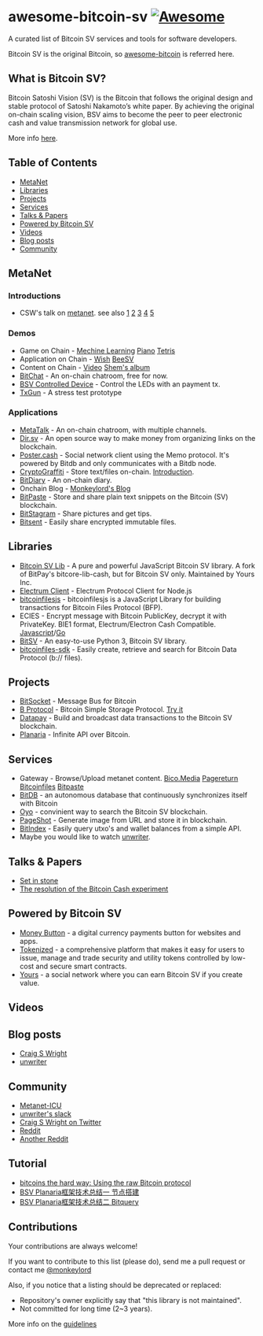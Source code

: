# awesome-bitcoin-sv [![Awesome](https://cdn.rawgit.com/sindresorhus/awesome/d7305f38d29fed78fa85652e3a63e154dd8e8829/media/badge.svg)](https://github.com/sindresorhus/awesome)
A curated list of Bitcoin SV services and tools for software developers.

Bitcoin SV is the original Bitcoin, so [awesome-bitcoin](https://github.com/igorbarinov/awesome-bitcoin) is referred here.

## What is Bitcoin SV?

Bitcoin Satoshi Vision (SV) is the Bitcoin that follows the original design and stable protocol of Satoshi Nakamoto’s white paper. By achieving the original on-chain scaling vision, BSV aims to become the peer to peer electronic cash and value transmission network for global use.

More info [here](https://bitcoinsv.io).

## Table of Contents

<!-- MarkdownTOC depth=4 -->
- [MetaNet](#metanet)
- [Libraries](#libraries)
- [Projects](#projects)
- [Services](#services)
- [Talks & Papers](#talks-and-papers)
- [Powered by Bitcoin SV](#bsv-powered-by)
- [Videos](#videos)
- [Blog posts](#blogs)
- [Community](#community)

<!-- /MarkdownTOC -->

<a name="metanet" />

## MetaNet
### Introductions
* CSW's talk on [metanet](https://medium.com/@craig_10243/the-start-of-metanet-ef0560e81505). see also [1](https://medium.com/@craig_10243/p2p-and-returning-ip-and-domain-based-transfers-9943d32bd38e) [2](https://medium.com/@craig_10243/bitcoin-as-the-base-layer-cff28c5dab9c) [3](https://medium.com/@craig_10243/ipv6-with-cga-and-bitcoin-a761d0185d5d) [4](https://medium.com/@craig_10243/the-secure-bitcoin-internet-2f589d81890f) [5](https://medium.com/@craig_10243/nsequence-and-p2p-exchange-9e4cbf32124c)
### Demos
* Game on Chain - [Mechine Learning](https://bico.media/7a304727ff7fc11916d281118a270e7faea5f48a03713f250ea416109a082593)  [Piano](https://bico.media/0a68bb439a78ab5a721f0a139abedcbe0259f7f050fbba2ebed6006bb953bd5e)  [Tetris](https://bico.media/14734bc19a533ab6c510ebd419ad1e980603b1f62084b3f24b7c3d440ec6bfea)
* Application on Chain - [Wish](https://bico.media/047df3e724ca92004e4d1f324d02e3b6f86bb5de46a6f33c210d2aefd94182d5)  [BeeSV](https://bico.media/e701a8d3e70f0542ace1503b1a660aa0a685dfad9151f5fecc82d9a919bf5603)
* Content on Chain - [Video](https://bico.media/6589ea97bc1bd74ddd782c122594e711d12efed5eac85ccbae432689b9008c4c) [Shem's album](https://bico.media/0f11d8e04040d75d7551badc6e5d0d2e5a88e224d34a4952583ee7d0d83e75c7)
* [BitChat](https://bitchat.bitdb.network/) - An on-chain chatroom, free for now.
* [BSV Controlled Device](https://www.twitch.tv/bsvcontrol) - Control the LEDs with an payment tx.
* [TxGun](https://github.com/gitzhou/bsv-tx-gun) - A stress test prototype
### Applications
* [MetaTalk](https://metatalk.io/) - An on-chain chatroom, with multiple channels.
* [Dir.sv](https://dir.sv/) - An open source way to make money from organizing links on the blockchain.
* [Poster.cash](https://poster.cash) - Social network client using the Memo protocol. It's powered by Bitdb and only communicates with a Bitdb node.
* [CryptoGraffiti](https://cryptograffiti.info/) - Store text/files on-chain. [Introduction](https://cryptograffiti.info/#d1e9e0047fca4f49ef9e36e422677a52e45379928cfe1f8262223362b70cd0be).
* [BitDiary](https://bico.media/6c0fd6bc82865d65ca888b8f4532336c3c018745c4f53c591407d74f3e03c5fb) - An on-chain diary.
* Onchain Blog - [Monkeylord's Blog](https://bico.media/455128ddc7aa80efbbfef71c6db2b3a44c54a6856af9b708c3e897f000d074eb)
* [BitPaste](https://www.bitpaste.app/) - Store and share plain text snippets on the Bitcoin (SV) blockchain.
* [BitStagram](https://bitstagram.bitdb.network/) -  Share pictures and get tips.
* [Bitsent](http://bitsent.net/) -  Easily share encrypted immutable files.

<a name="libraries" />

## Libraries
* [Bitcoin SV Lib](https://github.com/moneybutton/bsv) - A pure and powerful JavaScript Bitcoin SV library. A fork of BitPay's bitcore-lib-cash, but for Bitcoin SV only. Maintained by Yours Inc.
* [Electrum Client](https://github.com/you21979/node-electrum-client) - Electrum Protocol Client for Node.js
* [bitcoinfilesjs](https://github.com/simpleledger/bitcoinfilesjs) - bitcoinfilesjs is a JavaScript Library for building transactions for Bitcoin Files Protocol (BFP).
* ECIES - Encrypt message with Bitcoin PublicKey, decrypt it with PrivateKey. BIE1 format, Electrum/Electron Cash Compatible. [Javascript](https://github.com/monkeylord/electrum-ecies)/[Go](https://github.com/gitzhou/bitcoin-ecies)
* [BitSV](https://github.com/AustEcon/bitsv) - An easy-to-use Python 3, Bitcoin SV library.
* [bitcoinfiles-sdk](https://github.com/BitcoinFiles/bitcoinfiles-sdk) - Easily create, retrieve and search for Bitcoin Data Protocol (b:// files).

<a name="projects" />

## Projects
* [BitSocket](https://bitsocket.org) - Message Bus for Bitcoin
* [B Protocol](https://github.com/unwriter/B) - Bitcoin Simple Storage Protocol. [Try it](https://b.bitdb.network)
* [Datapay](https://github.com/unwriter/datapay) - Build and broadcast data transactions to the Bitcoin SV blockchain.
* [Planaria](https://planaria.network/) - Infinite API over Bitcoin.

<a name="services" />

## Services
* Gateway  - Browse/Upload metanet content. [Bico.Media](https://bico.media/) [Pagereturn](https://www.pagereturn.com/) [Bitcoinfiles](https://www.bitcoinfiles.org/) [Bitpaste](https://www.bitpaste.app/)
* [BitDB](https://bitdb.network/) - an autonomous database that continuously synchronizes itself with Bitcoin
* [Oyo](https://oyo.cash/) - convinient way to search the Bitcoin SV blockchain.
* [PageShot](https://pageshot.bitcoinsv.si/) - Generate image from URL and store it in blockchain.
* [BitIndex](http://www.bitindex.network/) - Easily query utxo's and wallet balances from a simple API.
* Maybe you would like to watch [unwriter](https://github.com/unwriter).

<a name="talks-and-papers" />

## Talks & Papers
* [Set in stone](https://medium.com/@craig_10243/set-in-stone-7ebc9d31500e)
* [The resolution of the Bitcoin Cash experiment](https://medium.com/@_unwriter/the-resolution-of-the-bitcoin-cash-experiment-52b86d8cd187)

<a name="bsv-powered-by" />

## Powered by Bitcoin SV
* [Money Button](https://www.moneybutton.com/) - a digital currency payments button for websites and apps.
* [Tokenized](https://tokenized.cash/) - a comprehensive platform that makes it easy for users to issue, manage and trade security and utility tokens controlled by low-cost and secure smart contracts.
* [Yours](https://www.yours.org/) - a social network where you can earn Bitcoin SV if you create value.


<a name="videos" />

## Videos

<a name="blogs" />

## Blog posts
* [Craig S Wright](https://medium.com/@craig_10243)
* [unwriter](https://medium.com/@_unwriter)

<a name="community" />

## Community
* [Metanet-ICU](https://metanet.icu/)
* [unwriter's slack](https://www.bitdb.network/atlantis)
* [Craig S Wright on Twitter](https://twitter.com/proffaustus)
* [Reddit](https://www.reddit.com/r/bitcoinsv)
* [Another Reddit](https://www.reddit.com/r/bitcoincashsv)

<a name="tutorial" />

## Tutorial
* [bitcoins  the hard way: Using the raw Bitcoin protocol](http://www.righto.com/2014/02/bitcoins-hard-way-using-raw-bitcoin.html)
* [BSV Planaria框架技术总结一 节点搭建](https://zhuanlan.zhihu.com/p/64697171)
* [BSV Planaria框架技术总结二 Bitquery](https://zhuanlan.zhihu.com/p/64796784)

<a name="contributions" />

## Contributions
Your contributions are always welcome!

If you want to contribute to this list (please do), send me a pull request or contact me [@monkeylord](https://github.com/monkeylord)

Also, if you notice that a listing should be deprecated or replaced:

* Repository's owner explicitly say that "this library is not maintained".
* Not committed for long time (2~3 years).

More info on the [guidelines](https://github.com/monkeylord/awesome-bitcoin-sv/blob/master/CONTRIBUTING.md)
